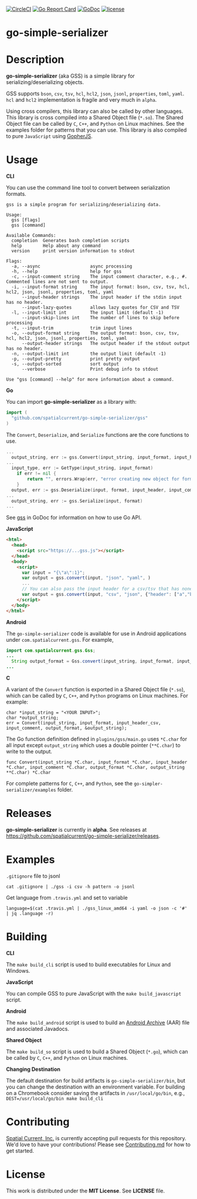 [![CircleCI](https://circleci.com/gh/spatialcurrent/go-simple-serializer/tree/master.svg?style=svg)](https://circleci.com/gh/spatialcurrent/go-simple-serializer/tree/master) [![Go Report Card](https://goreportcard.com/badge/spatialcurrent/go-simple-serializer)](https://goreportcard.com/report/spatialcurrent/go-simple-serializer)  [![GoDoc](https://godoc.org/github.com/spatialcurrent/go-simple-serializer?status.svg)](https://godoc.org/github.com/spatialcurrent/go-simple-serializer) [![license](http://img.shields.io/badge/license-MIT-red.svg?style=flat)](https://github.com/spatialcurrent/go-simple-serializer/blob/master/LICENSE)

# go-simple-serializer

# Description

**go-simple-serializer** (aka GSS) is a simple library for serializing/deserializing objects.

GSS supports `bson`, `csv`, `tsv`, `hcl`, `hcl2`, `json`, `jsonl`, `properties`, `toml`, `yaml`.  `hcl` and `hcl2` implementation is fragile and very much in `alpha`.

Using cross compilers, this library can also be called by other languages.  This library is cross compiled into a Shared Object file (`*.so`).  The Shared Object file can be called by `C`, `C++`, and `Python` on Linux machines.  See the examples folder for patterns that you can use.  This library is also compiled to pure `JavaScript` using [GopherJS](https://github.com/gopherjs/gopherjs).

# Usage

**CLI**

You can use the command line tool to convert between serialization formats.

```
gss is a simple program for serializing/deserializing data.

Usage:
  gss [flags]
  gss [command]

Available Commands:
  completion  Generates bash completion scripts
  help        Help about any command
  version     print version information to stdout

Flags:
  -a, --async                   async processing
  -h, --help                    help for gss
  -c, --input-comment string    The input comment character, e.g., #.  Commented lines are not sent to output.
  -i, --input-format string     The input format: bson, csv, tsv, hcl, hcl2, json, jsonl, properties, toml, yaml
      --input-header strings    The input header if the stdin input has no header.
      --input-lazy-quotes       allows lazy quotes for CSV and TSV
  -l, --input-limit int         The input limit (default -1)
      --input-skip-lines int    The number of lines to skip before processing
  -t, --input-trim              trim input lines
  -o, --output-format string    The output format: bson, csv, tsv, hcl, hcl2, json, jsonl, properties, toml, yaml
      --output-header strings   The output header if the stdout output has no header.
  -n, --output-limit int        the output limit (default -1)
  -p, --output-pretty           print pretty output
  -s, --output-sorted           sort output
      --verbose                 Print debug info to stdout

Use "gss [command] --help" for more information about a command.
```

**Go**

You can import **go-simple-serializer** as a library with:

```go
import (
  "github.com/spatialcurrent/go-simple-serializer/gss"
)
```

The `Convert`, `Deserialize`, and `Serialize` functions are the core functions to use.

```go
...
  output_string, err := gss.Convert(input_string, input_format, input_header, input_comment, output_format, verbose)
...
  input_type, err := GetType(input_string, input_format)
	if err != nil {
		return "", errors.Wrap(err, "error creating new object for format "+input_format)
	}
  output, err := gss.Deserialize(input, format, input_header, input_comment, input_type, verbose)
...
  output_string, err := gss.Serialize(input, format)
...
```

See [gss](https://godoc.org/github.com/spatialcurrent/go-simple-serializer/gss) in GoDoc for information on how to use Go API.

**JavaScript**

```html
<html>
  <head>
    <script src="https://...gss.js"></script>
  </head>
  <body>
    <script>
      var input = "{\"a\":1}";
      var output = gss.convert(input, "json", "yaml", )
      ...
      // You can also pass the input header for a csv/tsv that has none
      var output = gss.convert(input, "csv", "json", {"header": ["a","b"]})
    </script>
  </body>
</html>
```

**Android**

The `go-simple-serializer` code is available for use in Android applications under `com.spatialcurrent.gss`.  For example,

```java
import com.spatialcurrent.gss.Gss;
...
  String output_format = Gss.convert(input_string, input_format, input_header, input_comment, output_format, verbose);
...
```

**C**

A variant of the `Convert` function is exported in a Shared Object file (`*.so`), which can be called by `C`, `C++`, and `Python` programs on Linux machines.  For example:

```
char *input_string = "<YOUR INPUT>";
char *output_string;
err = Convert(input_string, input_format, input_header_csv, input_comment, output_format, &output_string);
```

The Go function definition defined in `plugins/gss/main.go` uses `*C.char` for all input except `output_string` which uses a double pointer (`**C.char`) to write to the output.

```
func Convert(input_string *C.char, input_format *C.char, input_header *C.char, input_comment *C.char, output_format *C.char, output_string **C.char) *C.char
```

For complete patterns for `C`, `C++`, and `Python`, see the `go-simpler-serializer/examples` folder.

# Releases

**go-simple-serializer** is currently in **alpha**.  See releases at https://github.com/spatialcurrent/go-simple-serializer/releases.

# Examples

`.gitignore` file to jsonl

```
cat .gitignore | ./gss -i csv -h pattern -o jsonl
```

Get language from `.travis.yml` and set to variable

```
language=$(cat .travis.yml | ./gss_linux_amd64 -i yaml -o json -c '#' | jq .language -r)
```

# Building

**CLI**

The `make build_cli` script is used to build executables for Linux and Windows.

**JavaScript**

You can compile GSS to pure JavaScript with the `make build_javascript` script.

**Android**

The `make build_android` script is used to build an [Android Archive](https://developer.android.com/studio/projects/android-library) (AAR) file and associated Javadocs.

**Shared Object**

The `make build_so` script is used to build a Shared Object (`*.go`), which can be called by `C`, `C++`, and `Python` on Linux machines.

**Changing Destination**

The default destination for build artifacts is `go-simple-serializer/bin`, but you can change the destination with an environment variable.  For building on a Chromebook consider saving the artifacts in `/usr/local/go/bin`, e.g., `DEST=/usr/local/go/bin make build_cli`

# Contributing

[Spatial Current, Inc.](https://spatialcurrent.io) is currently accepting pull requests for this repository.  We'd love to have your contributions!  Please see [Contributing.md](https://github.com/spatialcurrent/go-simple-serializer/blob/master/CONTRIBUTING.md) for how to get started.

# License

This work is distributed under the **MIT License**.  See **LICENSE** file.
